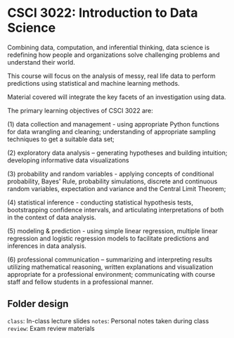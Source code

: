 # CSCI 3022: Introduction to Data Science

Combining data, computation, and inferential thinking, data science is redefining how people and organizations solve challenging problems and understand their world.  

This course will focus on the analysis of messy, real life data to perform predictions using statistical and machine learning methods.

Material covered will integrate the key facets of an investigation using data.  

The primary learning objectives of CSCI 3022 are:

(1) data collection and management - using appropriate Python functions for data wrangling and cleaning;   understanding of appropriate sampling techniques to get a suitable data set; 

(2) exploratory data analysis – generating hypotheses and building intuition;  developing informative data visualizations 

(3) probability and random variables - applying concepts of conditional probability,  Bayes' Rule, probability simulations, discrete and continuous random variables, expectation and variance and the Central Limit Theorem;

(4) statistical inference - conducting statistical hypothesis tests, bootstrapping confidence intervals, and  articulating interpretations of both in the context of data analysis.

(5) modeling & prediction - using simple linear regression, multiple linear regression and logistic regression models to facilitate predictions and inferences in data analysis.

(6) professional communication – summarizing and interpreting results utilizing mathematical reasoning, written explanations and visualization appropriate for a professional environment; communicating with course staff and fellow students in a professional manner.


## Folder design

`class`: In-class lecture slides
`notes`: Personal notes taken during class
`review`: Exam review materials